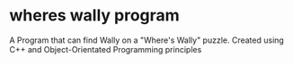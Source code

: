 # wheres wally program
A Program that can find Wally on a "Where's Wally" puzzle. Created using C++ and Object-Orientated Programming principles
